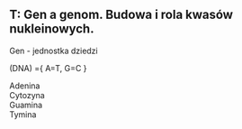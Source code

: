 ## T: Gen a genom. Budowa i rola kwasów nukleinowych.
Gen - jednostka dziedzi

(DNA) ={ A=T, G=C }  

Adenina  
Cytozyna  
Guamina  
Tymina

